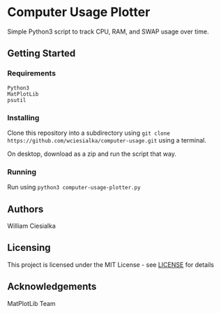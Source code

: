 # Computer Usage Plotter

Simple Python3 script to track CPU, RAM, and SWAP usage over time.

## Getting Started
### Requirements

```
Python3
MatPlotLib
psutil
```

### Installing

Clone this repository into a subdirectory using `git clone https://github.com/wciesialka/computer-usage.git` using a terminal.

On desktop, download as a zip and run the script that way.

### Running

Run using `python3 computer-usage-plotter.py`

## Authors

William Ciesialka

## Licensing

This project is licensed under the MIT License - see [LICENSE](LICENSE) for details

## Acknowledgements

MatPlotLib Team
